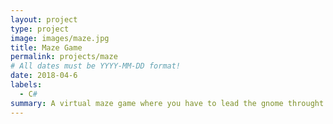 ```yaml
---
layout: project
type: project
image: images/maze.jpg
title: Maze Game
permalink: projects/maze
# All dates must be YYYY-MM-DD format!
date: 2018-04-6
labels:
  - C#
summary: A virtual maze game where you have to lead the gnome throught a maze until you reach the exit.
---
```



